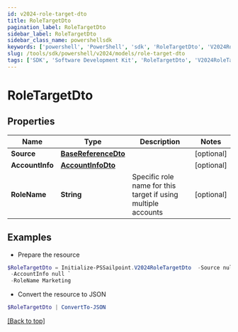 ```yaml
---
id: v2024-role-target-dto
title: RoleTargetDto
pagination_label: RoleTargetDto
sidebar_label: RoleTargetDto
sidebar_class_name: powershellsdk
keywords: ['powershell', 'PowerShell', 'sdk', 'RoleTargetDto', 'V2024RoleTargetDto'] 
slug: /tools/sdk/powershell/v2024/models/role-target-dto
tags: ['SDK', 'Software Development Kit', 'RoleTargetDto', 'V2024RoleTargetDto']
---
```



# RoleTargetDto

## Properties

Name | Type | Description | Notes
------------ | ------------- | ------------- | -------------
**Source** | [**BaseReferenceDto**](base-reference-dto) |  | [optional] 
**AccountInfo** | [**AccountInfoDto**](account-info-dto) |  | [optional] 
**RoleName** | **String** | Specific role name for this target if using multiple accounts | [optional] 

## Examples

- Prepare the resource
```powershell
$RoleTargetDto = Initialize-PSSailpoint.V2024RoleTargetDto  -Source null `
 -AccountInfo null `
 -RoleName Marketing
```

- Convert the resource to JSON
```powershell
$RoleTargetDto | ConvertTo-JSON
```


[[Back to top]](#) 

